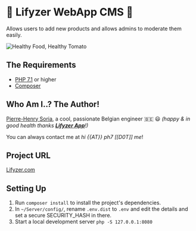# 🍏 Lifyzer WebApp CMS 🍓

Allows users to add new products and allows admins to moderate them easily.

![Healthy Food, Healthy Tomato](static/img/healthy-tomato.svg)


## The Requirements

* [PHP 7.1](http://php.net/releases/7_1_0.php) or higher
* [Composer](https://getcomposer.org)


## Who Am I..? The Author!

[Pierre-Henry Soria](http://pierrehenry.be), a cool, passionate Belgian engineer :belgium: :smiley:
*(happy & in good health thanks **[Lifyzer App](https://play.google.com/store/apps/details?id=com.lifyzer)**!)*

You can always contact me at *hi {{AT}} ph7 [[D0T]] me*!


## Project URL

[Lifyzer.com](https://lifyzer.com)


## Setting Up

1. Run `composer install` to install the project's dependencies.
2. In `~/Server/config/`, rename `.env.dist` to `.env` and edit the details and set a secure SECURITY_HASH in there.
3. Start a local development server `php -S 127.0.0.1:8080`
